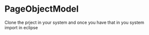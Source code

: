 # PageObjectModel
Clone the prject in your system and once you have that in you system import in eclipse
